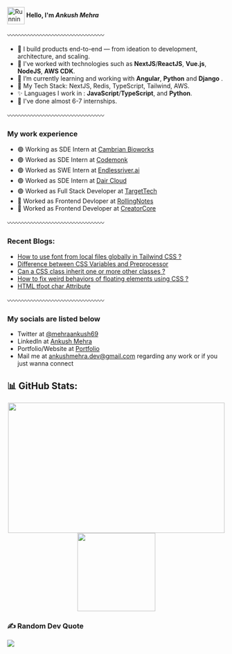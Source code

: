 
<p>
  <img src="https://media.tenor.com/C7caMK_C6IQAAAAi/running-run.gif" alt="Running GIF" width="40" style="vertical-align: middle;"/>
  <strong>Hello, I'm <em>Ankush Mehra</em></strong>
</p>


〰️〰️〰️〰️〰️〰️〰️〰️〰️〰️〰️〰️〰️〰️〰️〰️
- 🚀 I build products end-to-end — from ideation to development, architecture, and scaling.    
- 👋 I've worked with technologies such as **NextJS**/**ReactJS**, **Vue.js**, **NodeJS**, **AWS CDK**.
- 💞️ I’m currently learning and working with **Angular**, **Python** and **Django** .
- 🚀 My Tech Stack: NextJS, Redis, TypeScript, Tailwind, AWS.
- ✨ Languages I work in : **JavaScript**/**TypeScript**, and **Python**.
- 💞️ I've done almost 6-7 internships.

〰️〰️〰️〰️〰️〰️〰️〰️〰️〰️〰️〰️〰️〰️〰️〰️
### My work experience
  - 🟢 Working as SDE Intern at [Cambrian Bioworks](https://www.cambrianbioworks.com/)
  - 🟢 Worked as SDE Intern  at  [Codemonk](https://codemonk.io/)
  - 🟢 Worked as SWE Intern  at  [Endlessriver.ai](https://endlessriver.ai/)
  - 🟢 Worked as SDE Intern  at  [Dair Cloud](https://cais.dair.cloud)
  - 🟢 Worked as Full Stack Developer at [TargetTech](https://targettechnology.in/)
  - 🔴 Worked as Frontend Devloper at [RollingNotes](https://rollingnotes.in/)
  - 🔴 Worked as Frontend Developer at [CreatorCore]()
    
〰️〰️〰️〰️〰️〰️〰️〰️〰️〰️〰️〰️〰️〰️〰️〰️
### Recent Blogs:
 - [How to use font from local files globally in Tailwind CSS ?](https://www.geeksforgeeks.org/how-to-use-font-from-local-files-globally-in-tailwind-css/?itm_source=auth&itm_medium=contributions&itm_campaign=articles)
 - [Difference between CSS Variables and Preprocessor](https://www.geeksforgeeks.org/difference-between-css-variables-and-preprocessor/?itm_source=auth&itm_medium=contributions&itm_campaign=articles)
 - [Can a CSS class inherit one or more other classes ?](https://www.geeksforgeeks.org/difference-between-css-variables-and-preprocessor/?itm_source=auth&itm_medium=contributions&itm_campaign=articles)
 - [How to fix weird behaviors of floating elements using CSS ?](https://www.geeksforgeeks.org/how-to-fix-weird-behaviors-of-floating-elements-using-css/?itm_source=auth&itm_medium=contributions&itm_campaign=articles)
 - [HTML tfoot char Attribute](https://www.geeksforgeeks.org/html-tfoot-char-attribute/?itm_source=auth&itm_medium=contributions&itm_campaign=articles)
   
〰️〰️〰️〰️〰️〰️〰️〰️〰️〰️〰️〰️〰️〰️〰️〰️
### My socials are listed below
- Twitter at [@mehraankush69](https://twitter.com/mehrankush69)
- LinkedIn at [Ankush Mehra](https://www.linkedin.com/in/ankush-mehra-9a57a1233/)
- Portfolio/Website at [Portfolio](https://ankush-mehra.vercel.app/)
- Mail me at [ankushmehra.dev@gmail.com](ankushmehra.dev@gmail.com) regarding any work or if you just wanna connect
  
## 📊 GitHub Stats:
<p align="center">
  <img height="300em" width="500em" src="https://github-readme-streak-stats.herokuapp.com/?user=mehraankush&theme=react&hide_border=true" />
  <br/>
  <img height="180em" src="https://github-readme-stats.vercel.app/api/top-langs/?username=mehraankush&theme=react&hide_border=true&include_all_commits=true&count_private=true&layout=compact" />
</p>


### ✍️ Random Dev Quote
![](https://quotes-github-readme.vercel.app/api?type=horizontal&theme=radical)


<!---
mehraankush/mehraankush is a ✨ special ✨ repository because its `README.md` (this file) appears on your GitHub profile.
You can click the Preview link to take a look at your changes.
--->

